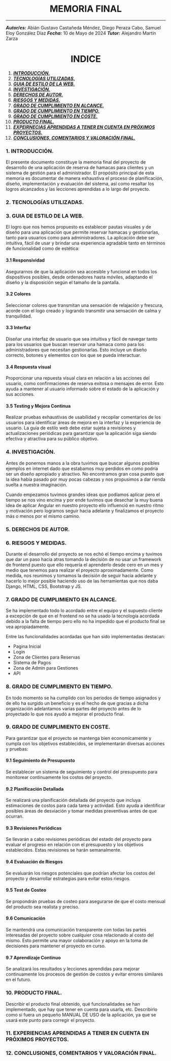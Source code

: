 <center>

# MEMORIA FINAL
***


</center>

<right>


***Autor/es:*** Abián Gustavo Castañeda Méndez, Diego Peraza Cabo, Samuel Eloy González Díaz
***Fecha:*** 10 de Mayo de 2024
***Tutor:*** Alejandro Martín Zarza



</right>

<center>

# INDICE 

</center>

1. [***INTRODUCCIÓN.***](#id1)
2. [***TECNOLOGÍAS UTILIZADAS.***](#id2)
3. [***GUIA DE ESTILO DE LA WEB.***](#id3)
4. [***INVESTIGACIÓN.***](#id4)
5. [***DERECHOS DE AUTOR.***](#id5)
6. [***RIESGOS Y MEDIDAS.***](#id6)
7. [***GRADO DE CUMPLIMIENTO EN ALCANCE.***](#id7)
8. [***GRADO DE CUMPLIMIENTO EN TIEMPO.***](#id8)
9. [***GRADO DE CUMPLIMIENTO EN COSTE.***](#id9)
10. [***PRODUCTO FINAL.***](#id10)
11. [***EXPEIRNECIAS APRENDIDAS A TENER EN CUENTA EN PRÓXIMOS PROYECTOS.***](#id11)
12. [***CONCLUSIONES, COMENTARIOS Y VALORACIÓN FINAL.***](#id12)


### 1. INTRODUCCIÓN. <a name="id1"></a>

El presente documento constituye la memoria final del proyecto de desarrollo de una aplicación de reserva de hamacas para clientes y un sistema de gestión para el administrador. El propósito principal de esta memoria es documentar de manera exhaustiva el proceso de planificación, diseño, implementación y evaluación del sistema, así como resaltar los logros alcanzados y las lecciones aprendidas a lo largo del proyecto.

### 2. TECNOLOGÍAS UTILIZADAS. <a name="id2"></a>






### 3. GUIA DE ESTILO DE LA WEB. <a name="id3"></a>

El logro que nos hemos propuesto es establecer pautas visuales y de diseño para una aplicación que permite reservar hamacas y gestionarlas, tanto para usuarios como para administradores. La aplicación debe ser intuitiva, fácil de usar y brindar una experiencia agradable tanto en términos de funcionalidad como de estética:

#### 3.1 Responsividad

Asegurarnos de que la aplicación sea accesible y funcional en todos los dispositivos posibles, desde ordenadores hasta móviles, adaptando el diseño y la disposición según el tamaño de la pantalla.

#### 3.2 Colores

Seleccionar colores que transmitan una sensación de relajación y frescura, acorde con el logo creado y logrando transmitir una sensación de calma y tranquilidad.

#### 3.3 Interfaz

Diseñar una interfaz de usuario que sea intuitiva y fácil de navegar tanto para los usuarios que buscan reservar una hamaca como para los administradores que necesitan gestionarlas. Esto incluye un diseño correcto, botones y elementos con los que se pueda interactuar.

#### 3.4 Respuesta visual

Proporcionar una repuesta visual clara en relación a las acciones del usuario, como confirmaciones de reserva exitosa o mensajes de error. Esto ayuda a mantener al usuario informado sobre el estado de la aplicación y sus acciones.

#### 3.5 Testing y Mejora Continua

Realizar pruebas exhaustivas de usabilidad y recopilar comentarios de los usuarios para identificar áreas de mejora en la interfaz y la experiencia de usuario. La guía de estilo web debe estar sujeta a revisiones y actualizaciones periódicas para garantizar que la aplicación siga siendo efectiva y atractiva para su público objetivo.


### 4. INVESTIGACIÓN. <a name="id4"></a>

Antes de ponernos manos a la obra tuvimos que buscar algunos posibles ejemplos en internet dado que estabamos muy perdidos en como podría ser un diseño apropiado y atractivo. No encontramos gran cosa puesto que la idea había pasado por muy pocas cabezas y nos propusimos a dar rienda suelta a nuestra imaginación. 

Cuando empezamos tuvimos grandes ideas que podíamos aplicar pero el tiempo se nos vino encima y por ende tuvimos que desechar la muy buena idea de aplicar Angular en nuestro proyecto ello influenció en nuestro ritmo y motivación pero logramos seguir hacia adelante y finalizamos el proyecto más o menos por el mismo camino.

### 5. DERECHOS DE AUTOR. <a name="id5"></a>




### 6. RIESGOS Y MEDIDAS. <a name="id6"></a>

Durante el desarrollo del proyecto se nos echó el tiempo encima y tuvimos que dar un paso hacia atras tomando la decisión de no usar un framework de frontend puesto que ello requería el aprenderlo desde cero en un mes y medio que tenemos para realizar el proyecto aproximadamente. Como medida, nos reunimos y tomamos la decisión de seguir hacia adelante y hacerlo lo mejor posible haciendo uso de las herramientas que nos daba Django, HTML, CSS, Bootstrap y JS.

### 7. GRADO DE CUMPLIMIENTO EN ALCANCE. <a name="id7"></a>

Se ha implementado todo lo acordado entre el equipo y el supuesto cliente a excepción de que en el frontend no se ha usado la tecnología acordada debido a la falta de tiempo pero ello no ha impedido que el producto final se vea apropiadamente.

Entre las funcionalidades acordadas que han sido implementadas destacan:

- Pagina Inicial
- Login
- Zona de Clientes para Reservas
- Sistema de Pagos
- Zona de Admin para Gestiones
- API

### 8. GRADO DE CUMPLIMIENTO EN TIEMPO. <a name="id8"></a>

En todo momento se ha cumplido con los periodos de tiempo asignados y de ello ha surgido un beneficio y es el hecho de que gracias a dicha organización adelantamos varias partes del proyecto antes de lo proyectado lo que nos ayudó a mejorar el producto final.
  
### 9. GRADO DE CUMPLIMIENTO EN COSTE. <a name="id9"></a>

Para garantizar que el proyecto se mantenga bien economicamente y cumpla con los objetivos establecidos, se implementarán diversas acciones y pruebas:

#### 9.1 Seguimiento de Presupuesto

Se establecer un sistema de seguimiento y control del presupuesto para monitorear continuamente los costos del proyecto.

#### 9.2 Planificación Detallada

Se realizará una planificación detallada del proyecto que incluya estimaciones de costos para cada tarea y actividad. Esto ayuda a identificar posibles áreas de desviación y tomar medidas preventivas antes de que ocurran.

#### 9.3 Revisiones Periódicas

Se llevarán a cabo revisiones periódicas del estado del proyecto para evaluar el progreso en relación con el presupuesto y los objetivos establecidos. Estas revisiones se harán semanalmente.

#### 9.4 Evaluación de Riesgos

Se evaluarán los riesgos potenciales que podrían afectar los costos del proyecto y desarrollar estrategias para evitar estos riesgos.

#### 9.5 Test de Costeo

Se propondrán pruebas de costeo para asegurarse de que el costo mensual del producto sea realista y preciso. 

#### 9.6 Comunicación

Se mantendrá una comunicación transparente con todas las partes interesadas del proyecto sobre cualquier cosa relacionado al costo del mismo. Esto permite una mayor colaboración y apoyo en la toma de decisiones para mantener el proyecto en curso.

#### 9.7 Aprendizaje Continuo

Se analizará los resultados y lecciones aprendidas para mejorar continuamente los procesos de gestión de costos y evitar errores similares en el futuro.

### 10.  PRODUCTO FINAL. <a name="id10"></a>

Describir el producto final obtenido, qué funcionalidades se han implementado, que hay que tener en cuenta para usarla, etc. Describirlo como si fuera un pequeño MANUAL DE USO de la aplicación, ya que se usará este punto para corregir el proyecto.
    
### 11.  EXPERIENCIAS APRENDIDAS A TENER EN CUENTA EN PRÓXIMOS PROYECTOS. <a name="id11"></a>
### 12.  CONCLUSIONES, COMENTARIOS Y VALORACIÓN FINAL. <a name="id12"></a>
